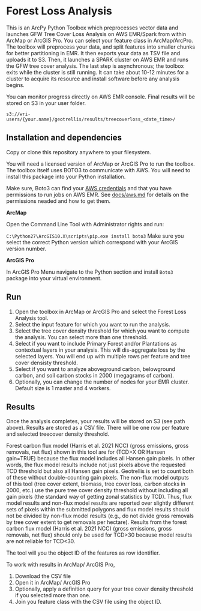 # Forest Loss Analysis

This is an ArcPy Python Toolbox which preprocesses vector data and launches
GFW Tree Cover Loss Analysis on AWS EMR/Spark from within ArcMap or ArcGIS Pro.
You can select your feature class in ArcMap/ArcPro. The toolbox will preprocess your data,
and split features into smaller chunks for better partitioning in EMR. 
It then exports your data as TSV file and uploads it to S3.
Then, it launches a SPARK cluster on AWS EMR and runs the GFW tree cover analysis.
The last step is asynchronous; the toolbox exits while the cluster is still running.
It can take about 10-12 minutes for a cluster to acquire its resource and install software before any analysis begins.

You can monitor progress directly on AWS EMR console. Final results will be stored on S3 in your user folder.

`s3://wri-users/{your.name}/geotrellis/results/treecoverloss_<date_time>/`

## Installation and dependencies

Copy or clone this repository anywhere to your filesystem.

You will need a licensed version of ArcMap or ArcGIS Pro to run the toolbox. The toolbox itself
uses BOTO3 to communicate with AWS. You will need to install this package into your Python
installation.

Make sure, Boto3 can find your [AWS credentials](https://boto3.amazonaws.com/v1/documentation/api/latest/guide/configuration.html) and that you have permissions to run jobs on AWS EMR. See [docs/aws.md](docs/aws.md) for details on the permissions neaded and how to get them.

__ArcMap__

Open the Command Line Tool with Administrator rights and run:

`C:\Python27\ArcGIS10.X\scripts\pip.exe install boto3`
Make sure you select the correct Python version which correspond with your ArcGIS version number.


__ArcGIS Pro__

In ArcGIS Pro Menu navigate to the Python section and install `Boto3` package into
your virtual environment.

## Run

1. Open the toolbox in ArcMap or ArcGIS Pro and select the Forest Loss Analysis tool.
2. Select the input feature for which you want to run the analysis.
3. Select the tree cover density threshold for which you want to compute the analysis.
You can select  more than one threshold.
4. Select if you want to include Primary Forest and/or Plantations as contextual layers in your analysis.
This will dis-aggregate loss by the selected layers.
You will end up with multiple rows per feature and tree cover densisty threshold.
5. Select if you want to analyze aboveground carbon, belowground carbon, and soil carbon stocks in 2000 (megagrams of carbon).   
6. Optionally, you can change the number of nodes for your EMR cluster. Default size is 1 master and 4 workers.

## Results

Once the analysis completes, your results will be stored on S3 (see path above).
Results are stored as a CSV file. There will be one row per feature and selected
treecover density threshold.

Forest carbon flux model (Harris et al. 2021 NCC) (gross emissions, gross removals, net flux)
shown in this tool are for (TCD>X OR Hansen gain=TRUE) because the flux model includes all Hansen gain pixels. 
In other words, the flux model results include not just pixels above the requested TCD threshold but also all 
Hansen gain pixels. Geotrellis is set to count both of these without double-counting gain pixels.
The non-flux model outputs of this tool (tree cover extent, biomass, tree cover loss, carbon stocks in 2000, etc.) 
use the pure tree cover density threshold without including all gain pixels (the standard way of getting zonal statistics by TCD).
Thus, flux model results and non-flux model results are reported over slightly different sets of pixels within the 
submitted polygons and flux model results should not be divided by non-flux model results 
(e.g., do not divide gross removals by tree cover extent to get removals per hectare).
Results from the forest carbon flux model (Harris et al. 2021 NCC) (gross emissions, gross removals, net flux) 
should only be used for TCD>30 because model results are not reliable for TCD<30. 

The tool will you the object ID of the features as row identifier.

To work with results in ArcMap/ ArcGIS Pro,
1. Download the CSV file
2. Open it in ArcMap/ ArcGIS Pro
3. Optionally, apply a definition query for your tree cover density threshold if you selected more than one.
4. Join you feature class with the CSV file using the object ID.

